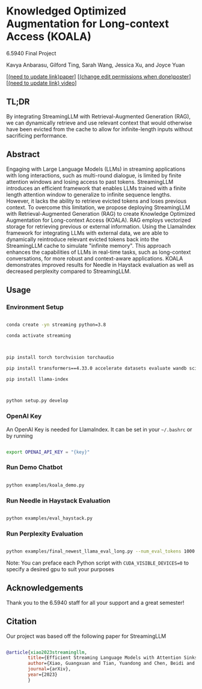 
# Knowledged Optimized Augmentation for Long-context Access (KOALA)

6.5940 Final Project

Kavya Anbarasu, Gilford Ting, Sarah Wang, Jessica Xu, and Joyce Yuan

[[(need to update link)paper](http://arxiv.org/abs/2309.17453)] [[(change edit permissions when done)poster](https://docs.google.com/presentation/d/1-d03qa8PTlB7mmCnO_tW6KTt-8NnXcJQLrXIPtaBdQE/edit?usp=sharing)][[(need to update link) video](https://youtu.be/hvJsEzP34o8)]

 
## TL;DR

By integrating StreamingLLM with Retrieval-Augmented Generation (RAG), we can dynamically retrieve and use relevant context that would otherwise have been evicted from the cache to allow for infinite-length inputs without sacrificing performance.

  

## Abstract

Engaging with Large Language Models (LLMs) in streaming applications with long interactions, such as multi-round dialogue, is limited by finite attention windows and losing access to past tokens. StreamingLLM introduces an efficient framework that enables LLMs trained with a finite length attention window to generalize to infinite sequence lengths. However, it lacks the ability to retrieve evicted tokens and loses previous context. To overcome this limitation, we propose deploying StreamingLLM with Retrieval-Augmented Generation (RAG) to create Knowledge Optimized Augmentation for Long-context Access (KOALA). RAG employs vectorized storage for retrieving previous or external information. Using the LlamaIndex framework for integrating LLMs with external data, we are able to dynamically reintroduce relevant evicted tokens back into the StreamingLLM cache to simulate "infinite memory". This approach enhances the capabilities of LLMs in real-time tasks, such as long-context conversations, for more robust and context-aware applications. KOALA demonstrates improved results for Needle in Haystack evaluation as well as decreased perplexity compared to StreamingLLM.

## Usage

  

### Environment Setup

  

```bash

conda create -yn streaming python=3.8

conda activate streaming

  

pip install torch torchvision torchaudio

pip install transformers==4.33.0 accelerate datasets evaluate wandb scikit-learn scipy sentencepiece

pip install llama-index

  

python setup.py develop

```

### OpenAI Key
An OpenAI Key is needed for LlamaIndex. It can be set in your `~/.bashrc` or by running

```bash

export OPENAI_API_KEY = "{key}"  

```

### Run Demo Chatbot

  

```bash

python examples/koala_demo.py

```


### Run Needle in Haystack Evaluation

  

```bash

python examples/eval_haystack.py

```
  

### Run Perplexity Evaluation

  

```bash

python examples/final_newest_llama_eval_long.py --num_eval_tokens 1000

```

Note: You can preface each Python script with `CUDA_VISIBLE_DEVICES=0` to specify a desired gpu to suit your purposes
  

## Acknowledgements

  Thank you to the 6.5940 staff for all your support and a great semester!

## Citation

  

Our project was based off the following paper for StreamingLLM

  

```bibtex

@article{xiao2023streamingllm,
        title={Efficient Streaming Language Models with Attention Sinks},
        author={Xiao, Guangxuan and Tian, Yuandong and Chen, Beidi and Han, Song and Lewis, Mike},
        journal={arXiv},
        year={2023}
        }

```


